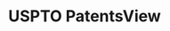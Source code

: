 ---
bigquery: https://console.cloud.google.com/bigquery?p=patents-public-data&d=patentsview&page=dataset
citation: Attribution should be given to PatentsView for use, distribution, or derivative
  works.
code: https://github.com/CSSIP-AIR/PatentsView-Code-Snippets/
contributors: USPTO
cost: None
description: 'PatentsView includes US patent data including raw data (summaries, applications,
  pregrant applications), disambugations of inventors and assignees, and inventor
  gender estimates.  Also foreign priority data, # of figures and sheets, and government
  interest statements.'
documentation: https://patentsview.org/query/builder-faqs
last_edit: 04/07/2022, 01:49:00
location: https://patentsview.org/
maintained_by: USPTO
record_creation_timestamp: 12/2/2020 17:20:46
schema_fields:
- exemplary
- county_fips
- number
- male
- subgroup
- city
- abstract
- latlong
- latin_name
- withdrawn
- inventor_id
- term_disclaimer
- name
- classification_value
- lname
- date
- _371_date
- latitude
- num_sheets
- filename
- rawassignee_id
- designation
- disamb_assignee_id_20200331
- term_grant
- state
- sequence
- subgroup_id
- ipc_version_indicator
- _102_date
- doc_type
- lawyer_id
- disamb_inventor_id_20170808
- country
- type
- disamb_assignee_id_20191231
- symbol_position
- rawinventor_id
- disamb_inventor_id_20191008
- num_claims
- dependent
- name_last
- section_id
- disamb_assignee_id_20181127
- category_id
- disamb_inventor_id_20200331
- uuid
- male_flag
- subcategory_id
- citation_id
- action_date
- organization_id
- rawlocation_id
- sector_title
- series_code
- rule_47
- contract_award_number
- gi_statement
- title
- disamb_inventor_id_20180528
- category
- disamb_assignee_id_20200630
- main_group
- kind
- disamb_inventor_id_20171003
- num_figures
- field_id
- disamb_inventor_id_20201229
- disamb_inventor_id_20191231
- disamb_assignee_id_20190312
- group_id
- country_transformed
- classification_status
- classification_level
- disamb_inventor_id_20190312
- organization
- variety
- disamb_inventor_id_20181127
- applicant_type
- text
- county
- state_fips
- section
- id
- longitude
- lapse_of_patent
- group
- publication_number
- subsection_id
- level_three
- disamb_inventor_id_20170307
- disclaimer_date
- application_id
- status
- mainclass_id
- deceased
- relkind
- fname
- assignee_id
- subclass_id
- patent_id
- length
- ipc_class
- num
- level_one
- disamb_inventor_id_20200929
- reldocno
- disamb_inventor_id_20171226
- classification_data_source
- f102_date
- attribution_status
- doctype
- term_extension
- level_two
- disamb_inventor_id_20190820
- disamb_inventor_id_20200630
- name_first
- disamb_assignee_id_20200929
- subclass
- rel_id
- location_id
- disamb_assignee_id_20191008
- f371_date
- disamb_assignee_id_20190820
- field_title
- role
shortname: patentsview
tags:
- disambiguation
- United States
- gender
terms_of_use: Creative Commons Attribution 4.0 International License.
timeframe: 1963-1999
title: USPTO PatentsView
uuid: cf1780b1-e265-4e49-8d1d-83b9cfe0fd9a
---